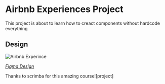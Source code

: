# Airbnb Experiences Project 

This project is about to learn how to creact components without hardcode everything 

## Design
![Airbnb Experince](https://user-images.githubusercontent.com/8686410/155465391-b6839b0c-ab07-4d60-9a85-13fc43de7be2.png)

[*Figma Design*](https://www.figma.com/file/4YjrygFEXOcDp9AAnVFv7o/Airbnb-Experiences?node-id=0%3A1)

Thanks to scrimba for this amazing course![project]
